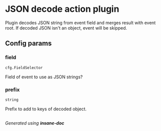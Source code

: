 # JSON decode action plugin
Plugin decodes JSON string from event field and merges result with event root.
If decoded JSON isn't an object, event will be skipped.

## Config params
### field

`cfg.FieldSelector`   

Field of event to use as JSON strings?

### prefix

`string`   

Prefix to add to keys of decoded object.


##
 *Generated using **insane-doc***